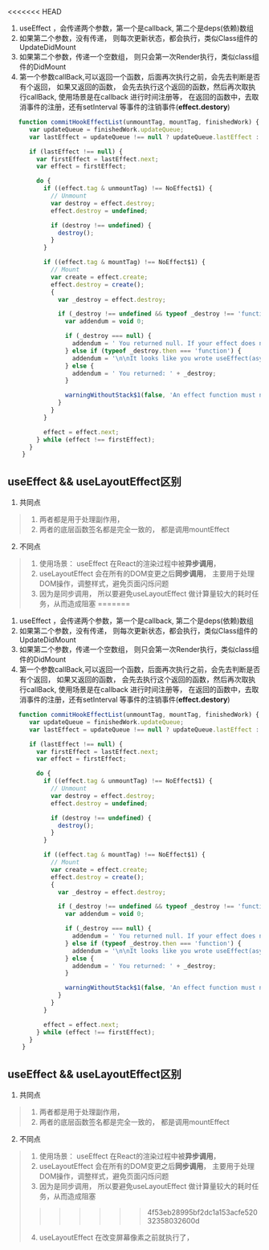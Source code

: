 <<<<<<< HEAD
1. useEffect ，会传递两个参数，第一个是callback, 第二个是deps(依赖)数组
2. 如果第二个参数，没有传递， 则每次更新状态，都会执行，类似Class组件的UpdateDidMount 
3. 如果第二个参数，传递一个空数组， 则只会第一次Render执行，类似class组件的DidMount
4. 第一个参数callBack,可以返回一个函数，后面再次执行之前，会先去判断是否有个返回， 如果又返回的函数， 会先去执行这个返回的函数，然后再次取执行callBack, 使用场景是在callback 进行时间注册等， 在返回的函数中，去取消事件的注册，还有setInterval 等事件的注销事件(**effect.destory**)
```javascript
   function commitHookEffectList(unmountTag, mountTag, finishedWork) {
      var updateQueue = finishedWork.updateQueue;
      var lastEffect = updateQueue !== null ? updateQueue.lastEffect : null;

      if (lastEffect !== null) {
        var firstEffect = lastEffect.next;
        var effect = firstEffect;

        do {
          if ((effect.tag & unmountTag) !== NoEffect$1) {
            // Unmount
            var destroy = effect.destroy;
            effect.destroy = undefined;

            if (destroy !== undefined) {
              destroy();
            }
          }

          if ((effect.tag & mountTag) !== NoEffect$1) {
            // Mount
            var create = effect.create;
            effect.destroy = create();
            {
              var _destroy = effect.destroy;

              if (_destroy !== undefined && typeof _destroy !== 'function') {
                var addendum = void 0;

                if (_destroy === null) {
                  addendum = ' You returned null. If your effect does not require clean ' + 'up, return undefined (or nothing).';
                } else if (typeof _destroy.then === 'function') {
                  addendum = '\n\nIt looks like you wrote useEffect(async () => ...) or returned a Promise. ' + 'Instead, write the async function inside your effect ' + 'and call it immediately:\n\n' + 'useEffect(() => {\n' + '  async function fetchData() {\n' + '    // You can await here\n' + '    const response = await MyAPI.getData(someId);\n' + '    // ...\n' + '  }\n' + '  fetchData();\n' + '}, [someId]); // Or [] if effect doesn\'t need props or state\n\n' + 'Learn more about data fetching with Hooks: https://fb.me/react-hooks-data-fetching';
                } else {
                  addendum = ' You returned: ' + _destroy;
                }

                warningWithoutStack$1(false, 'An effect function must not return anything besides a function, ' + 'which is used for clean-up.%s%s', addendum, getStackByFiberInDevAndProd(finishedWork));
              }
            }
          }

          effect = effect.next;
        } while (effect !== firstEffect);
      }
    }
```

## useEffect && useLayoutEffect区别
1. 共同点
> 1. 两者都是用于处理副作用， 
> 2. 两者的底层函数签名都是完全一致的， 都是调用mountEffect
2. 不同点
> 1. 使用场景： useEffect 在React的渲染过程中被**异步调用**，
> 2. useLayoutEffect 会在所有的DOM变更之后**同步调用**， 主要用于处理DOM操作，调整样式，避免页面闪烁问题
> 3. 因为是同步调用， 所以要避免useLayoutEffect 做计算量较大的耗时任务，从而造成阻塞
=======
1. useEffect ，会传递两个参数，第一个是callback, 第二个是deps(依赖)数组
2. 如果第二个参数，没有传递， 则每次更新状态，都会执行，类似Class组件的UpdateDidMount 
3. 如果第二个参数，传递一个空数组， 则只会第一次Render执行，类似class组件的DidMount
4. 第一个参数callBack,可以返回一个函数，后面再次执行之前，会先去判断是否有个返回， 如果又返回的函数， 会先去执行这个返回的函数，然后再次取执行callBack, 使用场景是在callback 进行时间注册等， 在返回的函数中，去取消事件的注册，还有setInterval 等事件的注销事件(**effect.destory**)
```javascript
   function commitHookEffectList(unmountTag, mountTag, finishedWork) {
      var updateQueue = finishedWork.updateQueue;
      var lastEffect = updateQueue !== null ? updateQueue.lastEffect : null;

      if (lastEffect !== null) {
        var firstEffect = lastEffect.next;
        var effect = firstEffect;

        do {
          if ((effect.tag & unmountTag) !== NoEffect$1) {
            // Unmount
            var destroy = effect.destroy;
            effect.destroy = undefined;

            if (destroy !== undefined) {
              destroy();
            }
          }

          if ((effect.tag & mountTag) !== NoEffect$1) {
            // Mount
            var create = effect.create;
            effect.destroy = create();
            {
              var _destroy = effect.destroy;

              if (_destroy !== undefined && typeof _destroy !== 'function') {
                var addendum = void 0;

                if (_destroy === null) {
                  addendum = ' You returned null. If your effect does not require clean ' + 'up, return undefined (or nothing).';
                } else if (typeof _destroy.then === 'function') {
                  addendum = '\n\nIt looks like you wrote useEffect(async () => ...) or returned a Promise. ' + 'Instead, write the async function inside your effect ' + 'and call it immediately:\n\n' + 'useEffect(() => {\n' + '  async function fetchData() {\n' + '    // You can await here\n' + '    const response = await MyAPI.getData(someId);\n' + '    // ...\n' + '  }\n' + '  fetchData();\n' + '}, [someId]); // Or [] if effect doesn\'t need props or state\n\n' + 'Learn more about data fetching with Hooks: https://fb.me/react-hooks-data-fetching';
                } else {
                  addendum = ' You returned: ' + _destroy;
                }

                warningWithoutStack$1(false, 'An effect function must not return anything besides a function, ' + 'which is used for clean-up.%s%s', addendum, getStackByFiberInDevAndProd(finishedWork));
              }
            }
          }

          effect = effect.next;
        } while (effect !== firstEffect);
      }
    }
```

## useEffect && useLayoutEffect区别
1. 共同点
> 1. 两者都是用于处理副作用， 
> 2. 两者的底层函数签名都是完全一致的， 都是调用mountEffect
2. 不同点
> 1. 使用场景： useEffect 在React的渲染过程中被**异步调用**，
> 2. useLayoutEffect 会在所有的DOM变更之后**同步调用**， 主要用于处理DOM操作，调整样式，避免页面闪烁问题
> 3. 因为是同步调用， 所以要避免useLayoutEffect 做计算量较大的耗时任务，从而造成阻塞
>>>>>>> 4f53eb28995bf2dc1a153acfe52032358032600d
> 4. useLayoutEffect 在改变屏幕像素之前就执行了， 